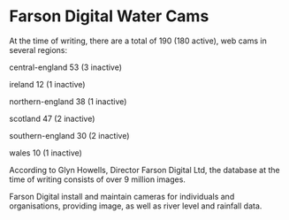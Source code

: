 # Farson Digital Water Cams

At the time of writing, there are a total of 190 (180 active), web cams in several regions:

central-england 53 (3 inactive)

ireland 12 (1 inactive)

northern-england 38 (1 inactive)

scotland 47 (2 inactive)

southern-england 30 (2 inactive)

wales 10 (1 inactive)


According to Glyn Howells, Director Farson Digital Ltd, the database at the time of writing consists of over 9 million images.

Farson Digital install and maintain cameras for individuals and organisations, providing image, as well as river level and rainfall data.


